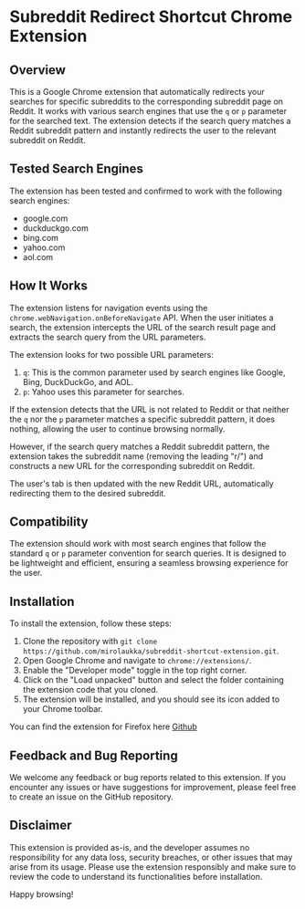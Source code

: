 # Subreddit Redirect Shortcut Chrome Extension

## Overview

This is a Google Chrome extension that automatically redirects your searches for specific subreddits to the corresponding subreddit page on Reddit. It works with various search engines that use the `q` or `p` parameter for the searched text. The extension detects if the search query matches a Reddit subreddit pattern and instantly redirects the user to the relevant subreddit on Reddit.

## Tested Search Engines

The extension has been tested and confirmed to work with the following search engines:

- google.com
- duckduckgo.com
- bing.com
- yahoo.com
- aol.com

## How It Works

The extension listens for navigation events using the `chrome.webNavigation.onBeforeNavigate` API. When the user initiates a search, the extension intercepts the URL of the search result page and extracts the search query from the URL parameters.

The extension looks for two possible URL parameters:

1. `q`: This is the common parameter used by search engines like Google, Bing, DuckDuckGo, and AOL.
2. `p`: Yahoo uses this parameter for searches.

If the extension detects that the URL is not related to Reddit or that neither the `q` nor the `p` parameter matches a specific subreddit pattern, it does nothing, allowing the user to continue browsing normally.

However, if the search query matches a Reddit subreddit pattern, the extension takes the subreddit name (removing the leading "r/") and constructs a new URL for the corresponding subreddit on Reddit.

The user's tab is then updated with the new Reddit URL, automatically redirecting them to the desired subreddit.

## Compatibility

The extension should work with most search engines that follow the standard `q` or `p` parameter convention for search queries. It is designed to be lightweight and efficient, ensuring a seamless browsing experience for the user.

## Installation

To install the extension, follow these steps:

1. Clone the repository with `git clone https://github.com/mirolaukka/subreddit-shortcut-extension.git`.
2. Open Google Chrome and navigate to `chrome://extensions/`.
3. Enable the "Developer mode" toggle in the top right corner.
4. Click on the "Load unpacked" button and select the folder containing the extension code that you cloned.
5. The extension will be installed, and you should see its icon added to your Chrome toolbar.

You can find the extension for Firefox here [Github](https://github.com/mirolaukka/subreddit-shortcut-firefox)

## Feedback and Bug Reporting

We welcome any feedback or bug reports related to this extension. If you encounter any issues or have suggestions for improvement, please feel free to create an issue on the GitHub repository.

## Disclaimer

This extension is provided as-is, and the developer assumes no responsibility for any data loss, security breaches, or other issues that may arise from its usage. Please use the extension responsibly and make sure to review the code to understand its functionalities before installation.

Happy browsing!
